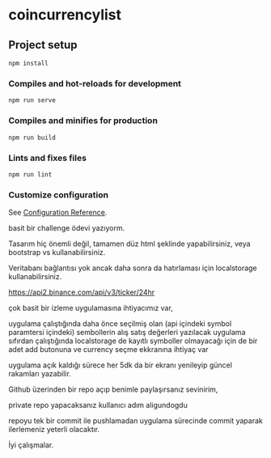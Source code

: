 # coincurrencylist

## Project setup
```
npm install
```

### Compiles and hot-reloads for development
```
npm run serve
```

### Compiles and minifies for production
```
npm run build
```

### Lints and fixes files
```
npm run lint
```

### Customize configuration
See [Configuration Reference](https://cli.vuejs.org/config/).


basit bir challenge ödevi yazıyorm.

Tasarım hiç önemli değil,
tamamen düz html şeklinde yapabilirsiniz, veya bootstrap vs kullanabilirsiniz.

Veritabanı bağlantısı yok ancak daha sonra da hatırlaması için localstorage kullanabilirsiniz.

https://api2.binance.com/api/v3/ticker/24hr

çok basit bir izleme uygulamasına ihtiyacımız var,

uygulama çalıştığında daha önce seçilmiş olan (api içindeki symbol paramtersi içindeki)  sembollerin alış satış değerleri yazılacak
uygulama sıfırdan çalıştığında localstorage de kayıtlı symboller olmayacağı için de bir adet add butonuna ve currency seçme ekkranına ihtiyaç var 

uygulama açık kaldığı sürece her 5dk da bir ekranı yenileyip güncel rakamları yazabilir.

Github üzerinden bir repo açıp benimle paylaşırsanız sevinirim,

private repo yapacaksanız kullanıcı adım aligundogdu

repoyu tek bir commit ile pushlamadan uygulama sürecinde commit yaparak ilerlemeniz yeterli olacaktır.

İyi çalışmalar.

